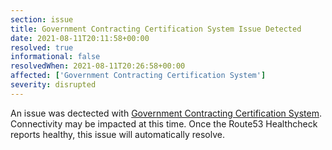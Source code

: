 ```yaml
---
section: issue
title: Government Contracting Certification System Issue Detected
date: 2021-08-11T20:11:58+00:00
resolved: true
informational: false
resolvedWhen: 2021-08-11T20:26:58+00:00
affected: ['Government Contracting Certification System']
severity: disrupted
---
```

An issue was dectected with [Government Contracting Certification System](https://certify.sba.gov).  Connectivity may be impacted at this time.  Once the Route53 Healthcheck reports healthy, this issue will automatically resolve.
